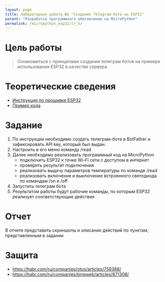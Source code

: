 ```yaml
---
layout: page
title: Лабораторная работа №5 "Создание Telegram-бота на ESP32"
parent: "Разработка программного обеспечения на MicroPython"
permalink: /micropython_esp32/lr_5/
---
```



# Цель работы
> Ознакомиться с принципами создания телеграм ботов на примере использования ESP32
> в качестве сервера

# Теоретические сведения
* [Инструкция по прошивке ESP32](/firmware/)
* [Пример кода](../../examples/example_5.md)

# Задание
1. По инструкции необходимо создать телеграм-бота в BotFather и зафиксировать API key, который был выдан.
2. Настроить в его меню команду /read
3. Далее необходимо реализовать программный код на MicroPython
    * подключить ESP32 к точке Wi-Fi сети с доступом в интернет
    * проверить результат подключения
    * реализовать выдачу параметров температуры по команде /read
    * реализовать включение и выключение встроенного светодиода по командам /on и /off
4. Запустить телеграм бота
5. Результатом работы будут рабочие команды, по которым ESP32 реализует соответствующие действия

# Отчет
В отчете представить скриншоты и описание действий по пунктам, представленным в задании

# Защита
* https://habr.com/ru/companies/otus/articles/759368/
* https://habr.com/ru/companies/timeweb/articles/871308/

